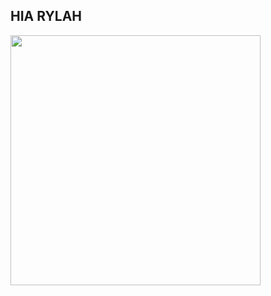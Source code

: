 ## HIA RYLAH

<a href=https://www.vice.com/en/article/kids-in-this-japanese-town-collect-pokemon-style-cards-featuring-local-middle-aged-men/ >
    <img src=https://github.com/user-attachments/assets/29b4ec40-4b56-4eb8-8e37-a40f5998cf8a width=400>
</a>
